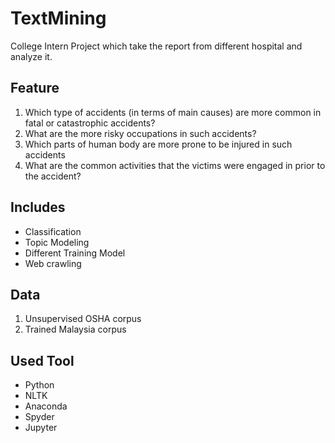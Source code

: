 # TextMining
College Intern Project which take the report from different hospital and analyze it. 

## Feature
1.	Which type of accidents (in terms of main causes) are more common in fatal or catastrophic accidents?
2.	What are the more risky occupations in such accidents?
3.	Which parts of human body are more prone to be injured in such accidents
4.	What are the common activities that the victims were engaged in prior to the accident?


## Includes
* Classification
* Topic Modeling
* Different Training Model
* Web crawling


## Data
1. Unsupervised OSHA corpus
2. Trained Malaysia corpus


## Used Tool
* Python
* NLTK
* Anaconda
* Spyder
* Jupyter
